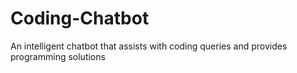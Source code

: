 # Coding-Chatbot
An intelligent chatbot that assists with coding queries and provides programming solutions
